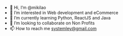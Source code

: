 - 👋 Hi, I’m @mikilao
- 👀 I’m interested in Web development and eCommerce
- 🌱 I’m currently learning Python, ReactJS and Java
- 💞️ I’m looking to collaborate on Non Profits
- 📫 How to reach me systemley@gmail.com

<!---
mikilao/mikilao is a ✨ special ✨ repository because its `README.md` (this file) appears on your GitHub profile.
You can click the Preview link to take a look at your changes.
--->
